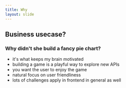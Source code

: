 ```yaml
---
title: Why
layout: slide
---
```

## Business usecase? 

### Why didn't she build a fancy pie chart?

- it's what keeps my brain motivated
- building a game is a playful way to explore new APIs
- you want the user to enjoy the game
- natural focus on user friendliness
- lots of challenges apply in frontend in general as well